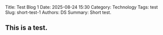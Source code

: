 Title: Test Blog 1
Date: 2025-08-24 15:30
Category: Technology
Tags: test
Slug: short-test-1
Authors: DS
Summary: Short test.

## This is a test.